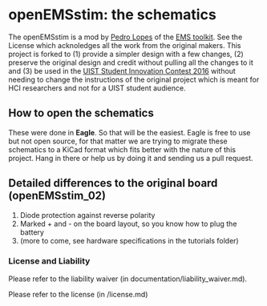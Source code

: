 # openEMSstim: the schematics 

The openEMSstim is a mod by [Pedro Lopes](plopes.org) of the [EMS toolkit](https://bitbucket.org/MaxPfeiffer/letyourbodymove/wiki/Home). See the License which acknoledges all the work from the original makers. This project is forked to (1) provide a simpler design with a few changes, (2) preserve the original design and credit without pulling all the changes to it and (3) be used in the [UIST Student Innovation Contest 2016](https://uist.acm.org/uist2016/contest) without needing to change the instructions of the original project which is meant for HCI researchers and not for a UIST student audience. 	
## How to open the schematics
These were done in **Eagle**. So that will be the easiest. Eagle is free to use but not open source, for that matter we are trying to migrate these schematics to a KiCad format which fits better with the nature of this project. Hang in there or help us by doing it and sending us a pull request. 

## Detailed differences to the original board (openEMSstim_02)
1. Diode protection against reverse polarity
2. Marked + and - on the board layout, so you know how to plug the battery
3. (more to come, see hardware specifications in the tutorials folder) 

### License and Liability

Please refer to the liability waiver (in documentation/liability_waiver.md).

Please refer to the license (in /license.md)

